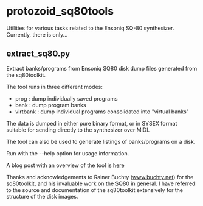 # protozoid_sq80tools

Utilities for various tasks related to the Ensoniq SQ-80 synthesizer. Currently, there is only...

## extract_sq80.py

Extract banks/programs from Ensoniq SQ80 disk dump files generated from the
sq80toolkit.

The tool runs in three different modes:

- prog : dump individually saved programs
- bank : dump program banks
- virtbank : dump individual programs consolidated into "virtual banks"

The data is dumped in either pure binary format, or in SYSEX format suitable
for sending directly to the synthesizer over MIDI.

The tool can also be used to generate listings of banks/programs on a disk.

Run with the --help option for usage information.

A blog post with an overview of the tool is [here](https://protozoid.tumblr.com/post/613284464564584448/extracting-ensoniq-sq-80-disk-images)

Thanks and acknowledgements to Rainer Buchty (www.buchty.net) for the
sq80toolkit, and his invaluable work on the SQ80 in general. I have referred to
the source and documentation of the sq80toolkit extensively for the structure
of the disk images.
